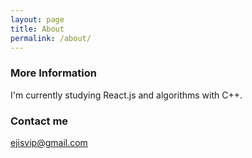 ```yaml
---
layout: page
title: About
permalink: /about/
---
```


### More Information

I'm currently studying React.js and algorithms with C++.

### Contact me

[ejisvip@gmail.com](mailto:ejisvip@gmail.com)